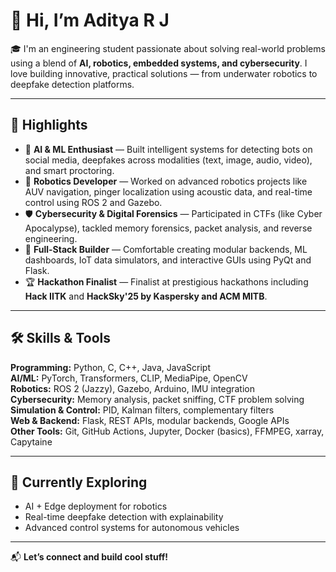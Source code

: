 # 👋 Hi, I’m Aditya R J

🎓 I'm an engineering student passionate about solving real-world problems using a blend of **AI, robotics, embedded systems, and cybersecurity**. I love building innovative, practical solutions — from underwater robotics to deepfake detection platforms.

---

## 🚀 Highlights

- 🧠 **AI & ML Enthusiast** — Built intelligent systems for detecting bots on social media, deepfakes across modalities (text, image, audio, video), and smart proctoring.
- 🤖 **Robotics Developer** — Worked on advanced robotics projects like AUV navigation, pinger localization using acoustic data, and real-time control using ROS 2 and Gazebo.
- 🛡️ **Cybersecurity & Digital Forensics** — Participated in CTFs (like Cyber Apocalypse), tackled memory forensics, packet analysis, and reverse engineering.
- 🧰 **Full-Stack Builder** — Comfortable creating modular backends, ML dashboards, IoT data simulators, and interactive GUIs using PyQt and Flask.
- 🏆 **Hackathon Finalist** — Finalist at prestigious hackathons including **Hack IITK** and **HackSky'25 by Kaspersky and ACM MITB**.

---

## 🛠️ Skills & Tools

**Programming:** Python, C, C++, Java, JavaScript  
**AI/ML:** PyTorch, Transformers, CLIP, MediaPipe, OpenCV  
**Robotics:** ROS 2 (Jazzy), Gazebo, Arduino, IMU integration  
**Cybersecurity:** Memory analysis, packet sniffing, CTF problem solving  
**Simulation & Control:** PID, Kalman filters, complementary filters  
**Web & Backend:** Flask, REST APIs, modular backends, Google APIs  
**Other Tools:** Git, GitHub Actions, Jupyter, Docker (basics), FFMPEG, xarray, Capytaine

---

## 🧠 Currently Exploring

- AI + Edge deployment for robotics  
- Real-time deepfake detection with explainability  
- Advanced control systems for autonomous vehicles

---

📬 **Let’s connect and build cool stuff!**
